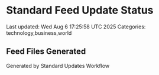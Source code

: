 # Standard Feed Update Status
Last updated: Wed Aug  6 17:25:58 UTC 2025
Categories: technology,business,world

## Feed Files Generated

Generated by Standard Updates Workflow
